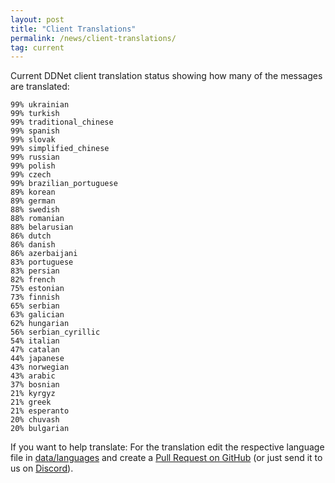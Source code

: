 ```yaml
---
layout: post
title: "Client Translations"
permalink: /news/client-translations/
tag: current
---
```


Current DDNet client translation status showing how many of the messages are translated:

```
99% ukrainian
99% turkish
99% traditional_chinese
99% spanish
99% slovak
99% simplified_chinese
99% russian
99% polish
99% czech
99% brazilian_portuguese
89% korean
89% german
88% swedish
88% romanian
88% belarusian
86% dutch
86% danish
86% azerbaijani
83% portuguese
83% persian
82% french
75% estonian
73% finnish
65% serbian
63% galician
62% hungarian
56% serbian_cyrillic
54% italian
47% catalan
44% japanese
43% norwegian
43% arabic
37% bosnian
21% kyrgyz
21% greek
21% esperanto
20% chuvash
20% bulgarian
```

If you want to help translate: For the translation edit the respective language file in [data/languages](https://github.com/ddnet/ddnet/tree/master/data/languages) and create a [Pull Request on GitHub](https://github.com/ddnet/ddnet/) (or just send it to us on [Discord](/discord/)).
